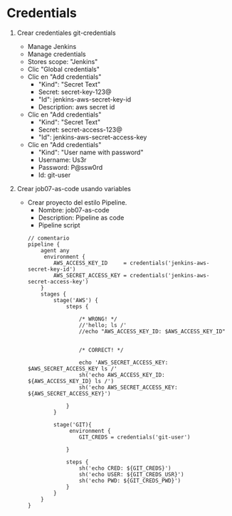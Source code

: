 # Credentials

1. Crear credentiales git-credentials

    * Manage Jenkins
    * Manage credentials
    * Stores scope: "Jenkins"
    * Clic "Global credentials"
    * Clic en "Add credentials"
        * "Kind": "Secret Text"
        * Secret: secret-key-123@
        * "Id": jenkins-aws-secret-key-id
        * Description: aws secret id
    * Clic en "Add credentials"
        * "Kind": "Secret Text"
        * Secret: secret-access-123@
        * "Id": jenkins-aws-secret-access-key
    * Clic en "Add credentials"
        * "Kind": "User name with password"
        * Username: Us3r
        * Password: P@ssw0rd
        * Id: git-user

1. Crear job07-as-code usando variables
    * Crear proyecto del estilo Pipeline.
        * Nombre: job07-as-code
        * Description: Pipeline as code
        * Pipeline script
        ```dsl
        // comentario
        pipeline {
            agent any 
             environment {
                AWS_ACCESS_KEY_ID     = credentials('jenkins-aws-secret-key-id')
                AWS_SECRET_ACCESS_KEY = credentials('jenkins-aws-secret-access-key')
            }
            stages {
                stage('AWS') {
                    steps {
                        
                        /* WRONG! */
                        //'hello; ls /'
                        //echo "AWS_ACCESS_KEY_ID: $AWS_ACCESS_KEY_ID"
                        

                        /* CORRECT! */
                        
                        echo 'AWS_SECRET_ACCESS_KEY: $AWS_SECRET_ACCESS_KEY ls /'
                        sh('echo AWS_ACCESS_KEY_ID: ${AWS_ACCESS_KEY_ID} ls /')
                        sh('echo AWS_SECRET_ACCESS_KEY: ${AWS_SECRET_ACCESS_KEY}')

                    }
                }

                stage('GIT){
                     environment {
                        GIT_CREDS = credentials('git-user')
                        
                    }

                    steps {
                        sh('echo CRED: ${GIT_CREDS}')  
                        sh('echo USER: ${GIT_CREDS_USR}')  
                        sh('echo PWD: ${GIT_CREDS_PWD}')  
                    }
                }
            }
        }
        ```